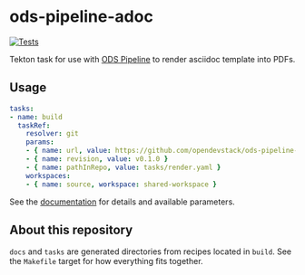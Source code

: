# ods-pipeline-adoc

[![Tests](https://github.com/opendevstack/ods-pipeline-adoc/actions/workflows/main.yaml/badge.svg)](https://github.com/opendevstack/ods-pipeline-adoc/actions/workflows/main.yaml)

Tekton task for use with [ODS Pipeline](https://github.com/opendevstack/ods-pipeline) to render asciidoc template into PDFs.

## Usage

```yaml
tasks:
- name: build
  taskRef:
    resolver: git
    params:
    - { name: url, value: https://github.com/opendevstack/ods-pipeline-adoc.git }
    - { name: revision, value: v0.1.0 }
    - { name: pathInRepo, value: tasks/render.yaml }
    workspaces:
    - { name: source, workspace: shared-workspace }
```

See the [documentation](https://github.com/opendevstack/ods-pipeline-adoc/blob/main/docs/render.adoc) for details and available parameters.

## About this repository

`docs` and `tasks` are generated directories from recipes located in `build`. See the `Makefile` target for how everything fits together.
